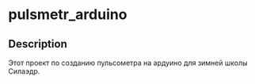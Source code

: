 # pulsmetr_arduino

## Description

Этот проект по созданию пульсометра на ардуино для зимней школы Силаэдр.

